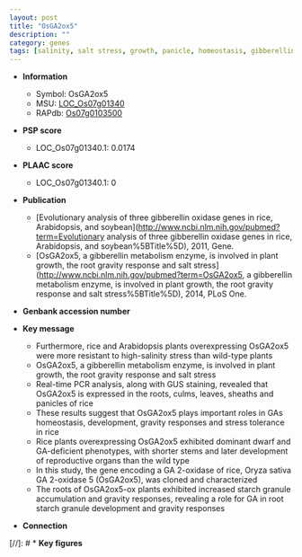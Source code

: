 ```yaml
---
layout: post
title: "OsGA2ox5"
description: ""
category: genes
tags: [salinity, salt stress, growth, panicle, homeostasis, gibberellin, salt, reproductive, sheath, dwarf, stem,  ga , root, salinity stress, resistant, starch, culm]
---
```


* **Information**  
    + Symbol: OsGA2ox5  
    + MSU: [LOC_Os07g01340](http://rice.plantbiology.msu.edu/cgi-bin/ORF_infopage.cgi?orf=LOC_Os07g01340)  
    + RAPdb: [Os07g0103500](http://rapdb.dna.affrc.go.jp/viewer/gbrowse_details/irgsp1?name=Os07g0103500)  

* **PSP score**  
    + LOC_Os07g01340.1: 0.0174 

* **PLAAC score**  
    + LOC_Os07g01340.1: 0 

* **Publication**  
    + [Evolutionary analysis of three gibberellin oxidase genes in rice, Arabidopsis, and soybean](http://www.ncbi.nlm.nih.gov/pubmed?term=Evolutionary analysis of three gibberellin oxidase genes in rice, Arabidopsis, and soybean%5BTitle%5D), 2011, Gene.
    + [OsGA2ox5, a gibberellin metabolism enzyme, is involved in plant growth, the root gravity response and salt stress](http://www.ncbi.nlm.nih.gov/pubmed?term=OsGA2ox5, a gibberellin metabolism enzyme, is involved in plant growth, the root gravity response and salt stress%5BTitle%5D), 2014, PLoS One.

* **Genbank accession number**  

* **Key message**  
    + Furthermore, rice and Arabidopsis plants overexpressing OsGA2ox5 were more resistant to high-salinity stress than wild-type plants
    + OsGA2ox5, a gibberellin metabolism enzyme, is involved in plant growth, the root gravity response and salt stress
    + Real-time PCR analysis, along with GUS staining, revealed that OsGA2ox5 is expressed in the roots, culms, leaves, sheaths and panicles of rice
    + These results suggest that OsGA2ox5 plays important roles in GAs homeostasis, development, gravity responses and stress tolerance in rice
    + Rice plants overexpressing OsGA2ox5 exhibited dominant dwarf and GA-deficient phenotypes, with shorter stems and later development of reproductive organs than the wild type
    + In this study, the gene encoding a GA 2-oxidase of rice, Oryza sativa GA 2-oxidase 5 (OsGA2ox5), was cloned and characterized
    + The roots of OsGA2ox5-ox plants exhibited increased starch granule accumulation and gravity responses, revealing a role for GA in root starch granule development and gravity responses

* **Connection**  

[//]: # * **Key figures**  


